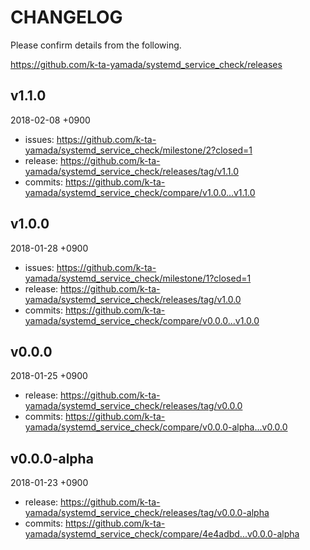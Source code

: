 # CHANGELOG

Please confirm details from the following.

https://github.com/k-ta-yamada/systemd_service_check/releases

## v1.1.0

2018-02-08 +0900

- issues: https://github.com/k-ta-yamada/systemd_service_check/milestone/2?closed=1
- release: https://github.com/k-ta-yamada/systemd_service_check/releases/tag/v1.1.0
- commits: https://github.com/k-ta-yamada/systemd_service_check/compare/v1.0.0...v1.1.0

## v1.0.0

2018-01-28 +0900

- issues: https://github.com/k-ta-yamada/systemd_service_check/milestone/1?closed=1
- release: https://github.com/k-ta-yamada/systemd_service_check/releases/tag/v1.0.0
- commits: https://github.com/k-ta-yamada/systemd_service_check/compare/v0.0.0...v1.0.0

## v0.0.0

2018-01-25 +0900

- release: https://github.com/k-ta-yamada/systemd_service_check/releases/tag/v0.0.0
- commits: https://github.com/k-ta-yamada/systemd_service_check/compare/v0.0.0-alpha...v0.0.0

## v0.0.0-alpha

2018-01-23 +0900

- release: https://github.com/k-ta-yamada/systemd_service_check/releases/tag/v0.0.0-alpha
- commits: https://github.com/k-ta-yamada/systemd_service_check/compare/4e4adbd...v0.0.0-alpha
